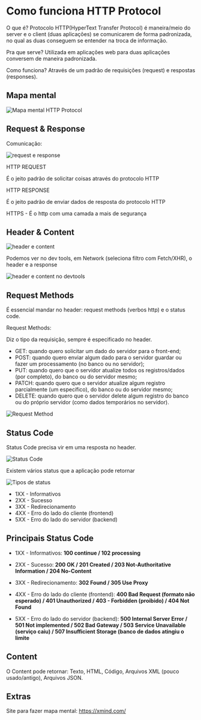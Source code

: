 # Como funciona HTTP Protocol

O que é?
Protocolo HTTP(HyperText Transfer Protocol) é maneira/meio do server e o client (duas aplicações) se comunicarem de forma padronizada, no qual as duas conseguem se entender na troca de informação.

Pra que serve?
Utilizada em aplicações web para duas aplicações conversem de maneira padronizada.

Como funciona?
Através de um padrão de requisições (request) e respostas (responses).

## Mapa mental

![Mapa mental HTTP Protocol](./mapamental.webp)

## Request & Response

Comunicação:

![request e response](./RequestResponse.png)

HTTP REQUEST

É o jeito padrão de solicitar coisas através do protocolo HTTP

HTTP RESPONSE

É o jeito padrão de enviar dados de resposta do protocolo HTTP

HTTPS - É o http com uma camada a mais de segurança

## Header & Content

![header e content](./header-content.png)

Podemos ver no dev tools, em Network (seleciona filtro com Fetch/XHR), o header e a response

![header e content no devtools](./header-content-devtools.png)

## Request Methods

É essencial mandar no header: request methods (verbos http) e o status code.

Request Methods:

Diz o tipo da requisição, sempre é especificado no header.

* GET: quando quero solicitar um dado do servidor para o front-end;
* POST: quando quero enviar algum dado para o servidor guardar ou fazer um processamento (no banco ou no servidor);
* PUT: quando quero que o servidor atualize todos os registros/dados (por completo), do banco ou do servidor mesmo;
* PATCH: quando quero que o servidor atualize algum registro parcialmente (um específico), do banco ou do servidor mesmo;
* DELETE: quando quero que o servidor delete algum registro do banco ou do próprio servidor (como dados temporários no servidor).

![Request Method](./request-method.png)

## Status Code

Status Code precisa vir em uma resposta no header.

![Status Code](./statuscode.png)

Existem vários status que a aplicação pode retornar

![Tipos de status](./HTTP-Status-Codes-Cheat-Sheet.png)

* 1XX - Informativos
* 2XX - Sucesso
* 3XX - Redirecionamento
* 4XX - Erro do lado do cliente (frontend)
* 5XX - Erro do lado do servidor (backend)

## Principais Status Code


* 1XX - Informativos: **100 continue / 102 processing**

* 2XX - Sucesso: **200 OK / 201 Created / 203 Not-Authoritative Information / 204 No-Content**

* 3XX - Redirecionamento: **302 Found / 305 Use Proxy**

* 4XX - Erro do lado do cliente (frontend): **400 Bad Request (formato não esperado) / 401 Unauthorized / 403 - Forbidden (proibido) / 404 Not Found**

* 5XX - Erro do lado do servidor (backend): **500 Internal Server Error / 501 Not implemented / 502 Bad Gateway / 503 Service Unavailable (serviço caiu) / 507 Insufficient Storage (banco de dados atingiu o limite** 

## Content

O Content pode retornar: Texto, HTML, Código, Arquivos XML (pouco usado/antigo), Arquivos JSON.

## Extras

Site para fazer mapa mental: https://xmind.com/


